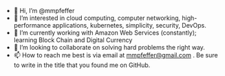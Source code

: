- 👋 Hi, I’m @mmpfeffer
- 👀 I’m interested in cloud computing, computer networking, high-performance applications, kubernetes, simplicity, security, DevOps.
- 🌱 I’m currently working with Amazon Web Services (constantly); learning Block Chain and Digital Currency
- 💞️ I’m looking to collaborate on solving hard problems the right way.
- 📫 How to reach me best is via email at mmpfeffer@gmail.com . Be sure to write in the title that you found me on GitHub.

<!---
mmpfeffer/mmpfeffer is a ✨ special ✨ repository because its `README.md` (this file) appears on your GitHub profile.
You can click the Preview link to take a look at your changes.
--->

